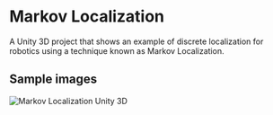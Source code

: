 Markov Localization
===================

A Unity 3D project that shows an example of discrete localization for robotics using a technique known as Markov Localization.

## Sample images

![Markov Localization Unity 3D](https://equilaterus.github.io/assets/img/projects/markov-unity-3d.PNG)
